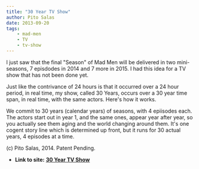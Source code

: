 ```yaml
---
title: "30 Year TV Show"
author: Pito Salas
date: 2013-09-20
tags:
    - mad-men
    - TV
    - tv-show
---
```


I just saw that the final "Season" of Mad Men will be delivered in two mini-
seasons, 7 episdodes in 2014 and 7 more in 2015. I had this idea for a TV show
that has not been done yet.

Just like the contrivance of 24 hours is that it occurred over a 24 hour
period, in real time, my show, called 30 Years, occurs over a 30 year time
span, in real time, with the same actors. Here's how it works.

We commit to 30 years (calendar years) of seasons, with 4 epiisodes each. The
actors start out in year 1, and the same ones, appear year after year, so you
actually see them aging and the world changing around them. It's one cogent
story line which is determined up front, but it runs for 30 actual years, 4
episodes at a time.

(c) Pito Salas, 2014. Patent Pending.


* **Link to site:** **[30 Year TV Show](None)**
